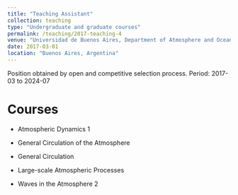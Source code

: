 ```yaml
---
title: "Teaching Assistant"
collection: teaching
type: "Undergraduate and graduate courses"
permalink: /teaching/2017-teaching-4
venue: "Universidad de Buenos Aires, Department of Atmosphere and Ocean Sciences"
date: 2017-03-01
location: "Buenos Aires, Argentina"
---
```


Position obtained by open and competitive selection process. Period: 2017-03 to 2024-07

Courses
======

* Atmospheric Dynamics 1

* General Circulation of the Atmosphere 

* General Circulation

* Large-scale Atmospheric Processes 

* Waves in the Atmosphere 2 
 

